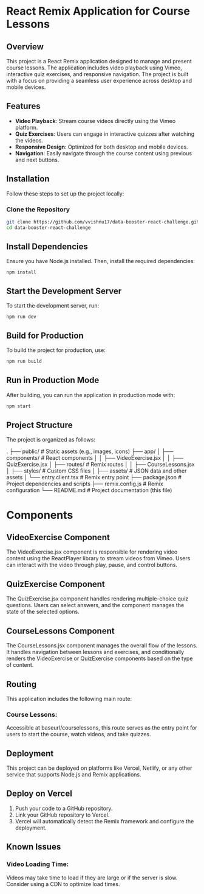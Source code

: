 # React Remix Application for Course Lessons

## Overview

This project is a React Remix application designed to manage and present course lessons. The application includes video playback using Vimeo, interactive quiz exercises, and responsive navigation. The project is built with a focus on providing a seamless user experience across desktop and mobile devices.

## Features

- **Video Playback**: Stream course videos directly using the Vimeo platform.
- **Quiz Exercises**: Users can engage in interactive quizzes after watching the videos.
- **Responsive Design**: Optimized for both desktop and mobile devices.
- **Navigation**: Easily navigate through the course content using previous and next buttons.

## Installation

Follow these steps to set up the project locally:

### Clone the Repository

```bash
git clone https://github.com/vvishnu17/data-booster-react-challenge.git
cd data-booster-react-challenge
```

## Install Dependencies
Ensure you have Node.js installed. Then, install the required dependencies:

```shellscript
npm install
```
## Start the Development Server
To start the development server, run:

```shellscript
npm run dev
```
## Build for Production
To build the project for production, use:

```sh
npm run build
```

## Run in Production Mode
After building, you can run the application in production mode with:

```sh
npm start
```

## Project Structure
The project is organized as follows:

.
├── public/                  # Static assets (e.g., images, icons)
├── app/
│   ├── components/          # React components
│   │   ├── VideoExercise.jsx
│   │   ├── QuizExercise.jsx
│   ├── routes/              # Remix routes
│   │   ├── CourseLessons.jsx
│   ├── styles/              # Custom CSS files
│   ├── assets/              # JSON data and other assets
│   └── entry.client.tsx     # Remix entry point
├── package.json             # Project dependencies and scripts
├── remix.config.js          # Remix configuration
└── README.md                # Project documentation (this file)

# Components
## VideoExercise Component

The VideoExercise.jsx component is responsible for rendering video content using the ReactPlayer library to stream videos from Vimeo. Users can interact with the video through play, pause, and control buttons.

## QuizExercise Component

The QuizExercise.jsx component handles rendering multiple-choice quiz questions. Users can select answers, and the component manages the state of the selected options.

## CourseLessons Component

The CourseLessons.jsx component manages the overall flow of the lessons. It handles navigation between lessons and exercises, and conditionally renders the VideoExercise or QuizExercise components based on the type of content.

## Routing

This application includes the following main route:

### Course Lessons: 
Accessible at baseurl/courselessons, this route serves as the entry point for users to start the course, watch videos, and take quizzes.


## Deployment

This project can be deployed on platforms like Vercel, Netlify, or any other service that supports Node.js and Remix applications.

## Deploy on Vercel

1. Push your code to a GitHub repository.
2. Link your GitHub repository to Vercel.
3. Vercel will automatically detect the Remix framework and configure the deployment.

## Known Issues
### Video Loading Time: 
Videos may take time to load if they are large or if the server is slow. Consider using a CDN to optimize load times.













